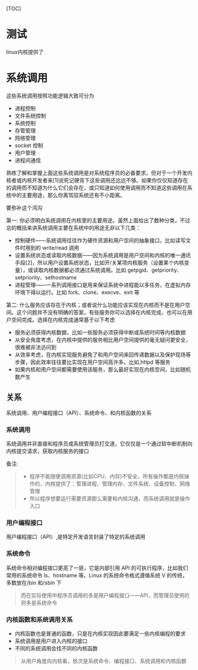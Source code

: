 [TOC]
# 测试
linux内核提供了



# 系统调用
这些系统调用按照功能逻辑大致可分为

- 进程控制
- 文件系统控制
- 系统控制
- 存管管理
- 网络管理
- socket 控制
- 用户管理
- 进程间通信

熟练了解和掌握上面这些系统调用是对系统程序员的必备要求，但对于一个开发内核者或内核开发者来[1]说死记硬背下这些调用还远远不够。如果你仅仅知道存在的调用而不知道为什么它们会存在，或只知道如何使用调用而不知道这些调用在系统中的主要用途，那么你离驾驭系统还有不小距离。

要弥补这个鸿沟

第一: 你必须明白系统调用在内核里的主要用途。虽然上面给出了数种分类，不过总的概括来讲系统调用主要在系统中的用途无非以下几类：

- 控制硬件——系统调用往往作为硬件资源和用户空间的抽象接口，比如读写文件时用到的 write/read 调用
- 设置系统状态或读取内核数据——因为系统调用是用户空间和内核的唯一通讯手段[2]，所以用户设置系统状态，比如开/关某项内核服务（设置某个内核变量），或读取内核数据都必须通过系统调用。比如 getpgid、getpriority、setpriority、sethostname
- 进程管理——一系列调用接口是用来保证系统中进程能以多任务，在虚拟内存环境下得以运行。比如 fork、clone、execve、exit 等

第二: 什么服务应该存在于内核；或者说什么功能应该实现在内核而不是在用户空间。这个问题并不没有明确的答案，有些服务你可以选择在内核完成，也可以在用户空间完成。选择在内核完成通常基于以下考虑

- 服务必须获得内核数据，比如一些服务必须获得中断或系统时间等内核数据
- 从安全角度考虑，在内核中提供的服务相比用户空间提供的毫无疑问更安全，很难被非法访问到
- 从效率考虑，在内核实现服务避免了和用户空间来回传递数据以及保护现场等步骤，因此效率往往要比实现在用户空间高许多。比如,httpd 等服务
- 如果内核和用户空间都需要使用该服务，那么最好实现在内核空间，比如随机数产生

## 关系
系统调用、用户编程接口（API）、系统命令、和内核函数的关系

### 系统调用
系统调用并非直接和程序员或系统管理员打交道，它仅仅是一个通过软中断机制向内核提交请求，获取内核服务的接口

备注: 
> - 程序不能随便调用资源(比如CPU、内存)不安全，所有操作都是内核操作的，内核提供了：管理进程、管理内存、文件系统、设备控制、网络管理
> - 所以程序想要运行需要资源那么需要和内核沟通，而系统调用就是操作入口

### 用户编程接口
用户编程接口（API）,是特定开发语言封装了特定的系统调用

### 系统命令
系统命令相对编程接口更高了一层，它是内部引用 API 的可执行程序，比如我们常用的系统命令 ls、hostname 等。Linux 的系统命令格式遵循系统 V 的传统，多数放在/bin 和/sbin 下


> 而在实际使用中程序员调用的多是用户编程接口——API，而管理员使用的则多是系统命令

### 内核函数和系统调用关系
- 内核函数也是普通的函数，只是在内核实现因此要满足一些内核编程的要求
- 系统调用是用户进入内核的接口
- 不同的系统调用会找不同的内核函数


> 从用户角度向内核看，依次是系统命令、编程接口、系统调用和内核函数
